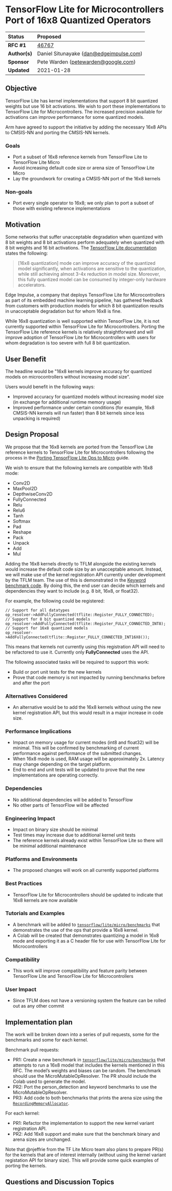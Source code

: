 <!-- mdformat off(b/169948621#comment2) -->
# TensorFlow Lite for Microcontrollers Port of 16x8 Quantized Operators

| Status        | Proposed                                                    |
:-------------- |:----------------------------------------------------------- |
| **RFC #1**    | [46767](https://github.com/tensorflow/tensorflow/pull/46767)|
| **Author(s)** | Daniel Situnayake (dan@edgeimpulse.com)                     |
| **Sponsor**   | Pete Warden (petewarden@google.com)                         |
| **Updated**   | 2021-01-28                                                  |

## Objective

TensorFlow Lite has kernel implementations that support 8 bit quantized weights
but use 16 bit activations. We wish to port these implementations to TensorFlow
Lite for Microcontrollers. The increased precision available for activations can
improve performance for some quantized models.

Arm have agreed to support the initiative by adding the necessary 16x8 APIs to
CMSIS-NN and porting the CMSIS-NN kernels.

### Goals
- Port a subset of 16x8 reference kernels from TensorFlow Lite to TensorFlow Lite Micro
- Avoid increasing default code size or arena size of TensorFlow Lite Micro
- Lay the groundwork for creating a CMSIS-NN port of the 16x8 kernels

### Non-goals
- Port every single operator to 16x8; we only plan to port a subset of those with existing reference implementations

## Motivation

Some networks that suffer unacceptable degradation when quantized with 8 bit weights
and 8 bit activations perform adequately when quantized with 8 bit weights and 16
bit activations. The [TensorFlow Lite documentation](https://www.tensorflow.org/lite/performance/post_training_integer_quant_16x8) states the following:

> [16x8 quantization] mode can improve accuracy of the quantized model significantly, when activations are sensitive to the quantization, while still achieving almost 3-4x reduction in model size. Moreover, this fully quantized model can be consumed by integer-only hardware accelerators.

Edge Impulse, a company that deploys TensorFlow Lite for Microcontrollers as part of its embedded
machine learning pipeline, has gathered feedback from customers with production models for which 8 bit
quantization results in unacceptable degradation but for whom 16x8 is fine.

While 16x8 quantization is well supported within TensorFlow Lite, it is not currently supported
within TensorFlow Lite for Microcontrollers. Porting the TensorFlow Lite reference kernels is
relatively straightforward and will improve adoption of TensorFlow Lite for Microcontrollers with users
for whom degradation is too severe with full 8 bit quantization.

## User Benefit

The headline would be "16x8 kernels improve accuracy for quantized models on microcontrollers without
increasing model size".

Users would benefit in the following ways:

- Improved accuracy for quantized models without increasing model size (in exchange for additional
  runtime memory usage)
- Improved performance under certain conditions (for example, 16x8 CMSIS-NN kernels will run faster)
  than 8 bit kernels since less unpacking is required)

## Design Proposal

We propose that the 16x8 kernels are ported from the TensorFlow Lite reference kernels to
TensorFlow Lite for Microcontrollers following the process in the [Porting TensorFlow Lite Ops to Micro](https://docs.google.com/document/d/1KLJTPWm4TUKB9YyIqFJl9VCP0ZMJDt_P8RNpRmwqMxw/edit#heading=h.5x0d5h95i329)
guide.

We wish to ensure that the following kernels are compatible with 16x8 mode:

- Conv2D
- MaxPool2D
- DepthwiseConv2D
- FullyConnected
- Relu
- Relu6
- Tanh
- Softmax
- Pad
- Reshape
- Pack
- Unpack
- Add
- Mul

Adding the 16x8 kernels directly to TFLM alongside the existing kernels would increase the default code size by an unacceptable amount. Instead, we will make use of the kernel registration API currently under development by the TFLM team. The use of this is demonstrated in the
[Keyword benchmark code](https://github.com/tensorflow/tensorflow/blob/a30d20b632b4ffbfd437ccf8ee205fef0917a3eb/tensorflow/lite/micro/benchmarks/keyword_benchmark.cc#L56).
By doing this, the end user can decide which kernels and dependencies they want to include (e.g. 8 bit, 16x8,
or float32).

For example, the following could be registered:

```
// Support for all datatypes
op_resolver->AddFullyConnected(tflite::Register_FULLY_CONNECTED);
// Support for 8 bit quantized models
op_resolver->AddFullyConnected(tflite::Register_FULLY_CONNECTED_INT8);
// Support for 16x8 quantized models
op_resolver->AddFullyConnected(tflite::Register_FULLY_CONNECTED_INT16X8());
```

This means that kernels not currently using this registration API will need to be refactored to use it. Currently only **FullyConnected** uses the API.

The following associated tasks will be required to support this work:

- Build or port unit tests for the new kernels
- Prove that code memory is not impacted by running benchmarks before and after the port

### Alternatives Considered
* An alternative would be to add the 16x8 kernels without using the new kernel registration API, but this would
  result in a major increase in code size.

### Performance Implications
- Impact on memory usage for current modes (int8 and float32) will be minimal. This will be confirmed by
  benchmarking of current performance against performance of the submitted changes.
- When 16x8 mode is used, RAM usage will be approximately 2x. Latency may change depending on the target
  platform.
- End to end and unit tests will be updated to prove that the new implementations are operating correctly.

### Dependencies
- No additional dependencies will be added to TensorFlow
- No other parts of TensorFlow will be affected

### Engineering Impact
- Impact on binary size should be minimal
- Test times may increase due to additional kernel unit tests
- The reference kernels already exist within TensorFlow Lite so there will be minimal additional maintenance

### Platforms and Environments
- The proposed changes will work on all currently supported platforms

### Best Practices
- TensorFlow Lite for Microcontrollers should be updated to indicate that 16x8 kernels are now available

### Tutorials and Examples
- A benchmark will be added to [`tensorflow/lite/micro/benchmarks`](https://github.com/tensorflow/tensorflow/tree/975335bc83bf3cb80a71a04ed407725508709808/tensorflow/lite/micro/benchmarks) that demonstrates the use of the ops that provide a 16x8 kernel.
- A Colab will be created that demonstrates quantizing a model in 16x8 mode and exporting it as a C header file for use with TensorFlow Lite for Microcontrollers

### Compatibility
- This work will improve compatibility and feature parity between TensorFlow Lite and TensorFlow Lite for Microcontrollers

### User Impact
- Since TFLM does not have a versioning system the feature can be rolled out as any other commit

## Implementation plan

The work will be broken down into a series of pull requests, some for the benchmarks and some for each kernel.

Benchmark pull requests:
- PR1: Create a new benchmark in [`tensorflow/lite/micro/benchmarks`](https://github.com/tensorflow/tensorflow/tree/975335bc83bf3cb80a71a04ed407725508709808/tensorflow/lite/micro/benchmarks) that attempts to run a 16x8 model that includes the kernels mentioned in this RFC. The model’s weights and biases can be random. The benchmark should use the MicroMutableOpResolver. The PR should include the Colab used to generate the model.
- PR2: Port the person_detection and keyword benchmarks to use the MicroMutableOpResolver.
- PR3: Add code to both benchmarks that prints the arena size using the [`RecordingMemoryAllocator`](https://github.com/tensorflow/tensorflow/blob/ee87d58a6504375c28f21ea303f0eefa29118c38/tensorflow/lite/micro/docs/memory_management.md#recording-memory-apis).

For each kernel:
- PR1: Refactor the implementation to support the new kernel variant registration API.
- PR2: Add 16x8 support and make sure that the benchmark binary and arena sizes are unchanged.

Note that @njeffrie from the TF Lite Micro team also plans to prepare PR(s) for the kernels that are of interest internally
(without using the kernel variant registation API for binary size). This will provide some quick examples of porting the kernels.

## Questions and Discussion Topics
